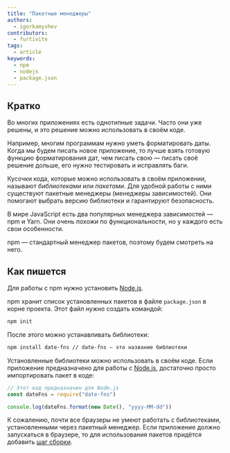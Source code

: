 ```yaml
---
title: "Пакетные менеджеры"
authors:
  - igorkamyshev
contributors:
  - furtivite
tags:
  - article
keywords:
  - npm
  - nodejs
  - package.json
---
```


## Кратко

Во многих приложениях есть однотипные задачи. Часто они уже решены, и это решение можно использовать в своём коде.

Например, многим программам нужно уметь форматировать даты. Когда мы будем писать новое приложение, то лучше взять готовую функцию форматирования дат, чем писать свою — писать своё решение дольше, его нужно тестировать и исправлять баги.

Кусочки кода, которые можно использовать в своём приложении, называют _библиотеками_ или _пакетами_. Для удобной работы с ними существуют пакетные менеджеры (менеджеры зависимостей). Они помогают выбрать версию библиотеки и гарантируют безопасность.

В мире JavaScript есть два популярных менеджера зависимостей — npm и Yarn. Они очень похожи по функциональности, но у каждого есть свои особенности.

npm — стандартный менеджер пакетов, поэтому будем смотреть на него.

## Как пишется

Для работы с npm нужно установить [Node.js](https://nodejs.org).

npm хранит список установленных пакетов в файле `package.json` в корне проекта. Этот файл нужно создать командой:

```bash
npm init
```

После этого можно устанавливать библиотеки:

```bash
npm install date-fns // date-fns — это название библиотеки
```

Установленные библиотеки можно использовать в своём коде. Если приложение предназначено для работы с [Node.js](/tools/nodejs/), достаточно просто импортировать пакет в коде:

```js
// Этот код предназначен для Node.js
const dateFns = require("date-fns")

console.log(dateFns.format(new Date(), "yyyy-MM-dd"))
```

К сожалению, почти все браузеры не умеют работать с библиотеками, установленными через пакетный менеджер. Если приложение должно запускаться в браузере, то для использования пакетов придётся добавить [шаг сборки](/tools/bundlers/).

